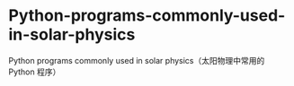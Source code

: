 # Python-programs-commonly-used-in-solar-physics
Python programs commonly used in solar physics（太阳物理中常用的 Python 程序）
